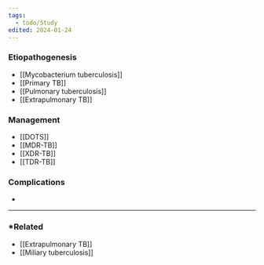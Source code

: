 ```yaml
---
tags:
  - todo/Study
edited: 2024-01-24
---
```

### Etiopathogenesis
- [[Mycobacterium tuberculosis]] 
- [[Primary TB]] 
- [[Pulmonary tuberculosis]]
- [[Extrapulmonary TB]] 
### Management
- [[DOTS]] 
- [[MDR-TB]]
- [[XDR-TB]]
- [[TDR-TB]] 

### Complications
- 

---
### *Related
- [[Extrapulmonary TB]]
- [[Miliary tuberculosis]] 